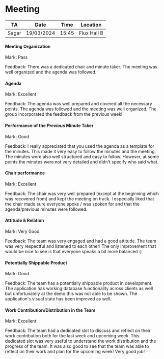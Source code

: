 # Meeting 
|    TA      | Date         | Time  | Location    |
| ---------- | ------------ | ----- | ----------  |
| Sagar      | 19/03/2024   | 15:45 | Flux Hall B |

#### Meeting Organization

Mark: Pass

Feedback: There was a dedicated chair and minute taker. The meeting was well organized and the agenda was followed.


#### Agenda 


Mark: Excellent

Feedback: The agenda was well prepared and covered all the necessary points. The agenda was followed and the meeting was well organized. The group incorporated the feedback from the previous week!


#### Performance of the *Previous* Minute Taker

Mark: Good

Feedback: I really appreciated that you used the agenda as a template for the minutes. This made it very easy to follow the minutes and the meeting. The minutes were also well structured and easy to follow. However, at some points the minutes were not very detailed and didn't specify who said what.


#### Chair performance

Mark: Excellent

Feedback: The chair was very well prepared (except at the beginning which was recovered from) and kept the meeting on track. I especially liked that the chair made sure everyone spoke / was spoken for and that the agenda/previous minutes were followed. 


#### Attitude & Relation

Mark: Very Good

Feedback: The team was very engaged and had a good attitude. The team was very respectful and listened to each other! The only improvement that would be nice to see is that everyone speaks a bit more balanced :)


#### Potentially Shippable Product

Mark: Good
  
Feedback: The team has a potentially shippable product in development. The application has working database functionality across clients as well but unfortunately at the demo this was not able to be shown. The application's visual state has been improved as well.


#### Work Contribution/Distribution in the Team

Mark: Excellent

Feedback: The team had a dedicated slot to discuss and reflect on their work contribution both for the last week and upcoming week. This dedicated slot was very useful to understand the work distribution and the progress of the team. It was also good to see that the team was able to reflect on their work and plan for the upcoming week! Very good job!